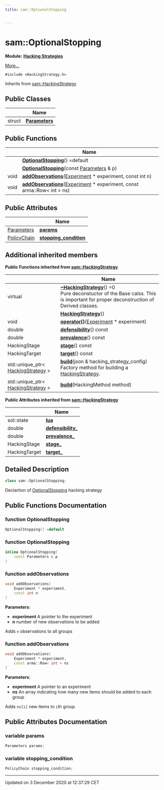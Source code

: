 ```yaml
---
title: sam::OptionalStopping


---
```


# sam::OptionalStopping


**Module:** **[Hacking Strategies](/doxygen/Modules/group___hacking_strategies/)**

 [More...](#detailed-description)


`#include <HackingStrategy.h>`


Inherits from [sam::HackingStrategy](/doxygen/Classes/classsam_1_1_hacking_strategy/)



## Public Classes

|                | Name           |
| -------------- | -------------- |
| struct | **[Parameters](/doxygen/Classes/structsam_1_1_optional_stopping_1_1_parameters/)**  |








## Public Functions

|                | Name           |
| -------------- | -------------- |
|  | **[OptionalStopping](/doxygen/Classes/classsam_1_1_optional_stopping/#function-optionalstopping)**() =default  |
|  | **[OptionalStopping](/doxygen/Classes/classsam_1_1_optional_stopping/#function-optionalstopping)**(const [Parameters](/doxygen/Classes/structsam_1_1_optional_stopping_1_1_parameters/) & p)  |
| void | **[addObservations](/doxygen/Classes/classsam_1_1_optional_stopping/#function-addobservations)**([Experiment](/doxygen/Classes/classsam_1_1_experiment/) * experiment, const int n)  |
| void | **[addObservations](/doxygen/Classes/classsam_1_1_optional_stopping/#function-addobservations)**([Experiment](/doxygen/Classes/classsam_1_1_experiment/) * experiment, const arma::Row< int > ns)  |


## Public Attributes

|                | Name           |
| -------------- | -------------- |
| [Parameters](/doxygen/Classes/structsam_1_1_optional_stopping_1_1_parameters/) | **[params](/doxygen/Classes/classsam_1_1_optional_stopping/#variable-params)**  |
| [PolicyChain](/doxygen/Classes/structsam_1_1_policy_chain/) | **[stopping_condition](/doxygen/Classes/classsam_1_1_optional_stopping/#variable-stopping_condition)**  |




## Additional inherited members










**Public Functions inherited from [sam::HackingStrategy](/doxygen/Classes/classsam_1_1_hacking_strategy/)**

|                | Name           |
| -------------- | -------------- |
| virtual  | **[~HackingStrategy](/doxygen/Classes/classsam_1_1_hacking_strategy/#function-~hackingstrategy)**() =0 <br>Pure deconstuctor of the Base calss. This is important for proper deconstruction of Derived classes.  |
|  | **[HackingStrategy](/doxygen/Classes/classsam_1_1_hacking_strategy/#function-hackingstrategy)**()  |
| void | **[operator()](/doxygen/Classes/classsam_1_1_hacking_strategy/#function-operator())**([Experiment](/doxygen/Classes/classsam_1_1_experiment/) * experiment)  |
| double | **[defensibility](/doxygen/Classes/classsam_1_1_hacking_strategy/#function-defensibility)**() const  |
| double | **[prevalence](/doxygen/Classes/classsam_1_1_hacking_strategy/#function-prevalence)**() const  |
| HackingStage | **[stage](/doxygen/Classes/classsam_1_1_hacking_strategy/#function-stage)**() const  |
| HackingTarget | **[target](/doxygen/Classes/classsam_1_1_hacking_strategy/#function-target)**() const  |
| std::unique_ptr< [HackingStrategy](/doxygen/Classes/classsam_1_1_hacking_strategy/) > | **[build](/doxygen/Classes/classsam_1_1_hacking_strategy/#function-build)**(json & hacking_strategy_config) <br>Factory method for building a [HackingStrategy](/doxygen/Classes/classsam_1_1_hacking_strategy/).  |
| std::unique_ptr< [HackingStrategy](/doxygen/Classes/classsam_1_1_hacking_strategy/) > | **[build](/doxygen/Classes/classsam_1_1_hacking_strategy/#function-build)**(HackingMethod method)  |


**Public Attributes inherited from [sam::HackingStrategy](/doxygen/Classes/classsam_1_1_hacking_strategy/)**

|                | Name           |
| -------------- | -------------- |
| sol::state | **[lua](/doxygen/Classes/classsam_1_1_hacking_strategy/#variable-lua)**  |
| double | **[defensibility_](/doxygen/Classes/classsam_1_1_hacking_strategy/#variable-defensibility_)**  |
| double | **[prevalence_](/doxygen/Classes/classsam_1_1_hacking_strategy/#variable-prevalence_)**  |
| HackingStage | **[stage_](/doxygen/Classes/classsam_1_1_hacking_strategy/#variable-stage_)**  |
| HackingTarget | **[target_](/doxygen/Classes/classsam_1_1_hacking_strategy/#variable-target_)**  |





## Detailed Description

```cpp
class sam::OptionalStopping;
```



























Declartion of [OptionalStopping](/doxygen/Classes/classsam_1_1_optional_stopping/) hacking strategy 









## Public Functions Documentation

### function OptionalStopping

```cpp
OptionalStopping() =default
```





























### function OptionalStopping

```cpp
inline OptionalStopping(
    const Parameters & p
)
```





























### function addObservations

```cpp
void addObservations(
    Experiment * experiment,
    const int n
)
```


**Parameters**: 

  * **experiment** A pointer to the experiment 
  * **n** number of new observations to be added 


























Adds `n` observations to all groups


### function addObservations

```cpp
void addObservations(
    Experiment * experiment,
    const arma::Row< int > ns
)
```


**Parameters**: 

  * **experiment** A pointer to an experiment 
  * **ns** An array indicating how many new items should be added to each group 


























Adds `ns[i]` new items to `i`th group




## Public Attributes Documentation

### variable params

```cpp
Parameters params;
```





























### variable stopping_condition

```cpp
PolicyChain stopping_condition;
```

































-------------------------------

Updated on  3 December 2020 at 12:37:29 CET